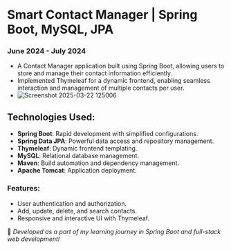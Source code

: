 # Smart Contact Manager | Spring Boot, MySQL, JPA

### June 2024 - July 2024

- A Contact Manager application built using Spring Boot, allowing users to store and manage their contact information efficiently.
- Implemented Thymeleaf for a dynamic frontend, enabling seamless interaction and management of multiple contacts per user.
- ![Screenshot 2025-03-22 125006](https://github.com/user-attachments/assets/34179378-6da3-42c0-8198-ad4e877bc10d)


## Technologies Used:
- **Spring Boot**: Rapid development with simplified configurations.
- **Spring Data JPA**: Powerful data access and repository management.
- **Thymeleaf**: Dynamic frontend templating.
- **MySQL**: Relational database management.
- **Maven**: Build automation and dependency management.
- **Apache Tomcat**: Application deployment.

### Features:
- User authentication and authorization.
- Add, update, delete, and search contacts.
- Responsive and interactive UI with Thymeleaf.

🚀 *Developed as a part of my learning journey in Spring Boot and full-stack web development!*
